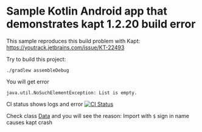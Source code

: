 # Sample Kotlin Android app that demonstrates kapt 1.2.20 build error

This sample reproduces this build problem with Kapt:
https://youtrack.jetbrains.com/issue/KT-22493

Try to build this project:
```
./gradlew assembleDebug
```

You will get error 
```
java.util.NoSuchElementException: List is empty.
```

CI status shows logs and error
[![CI Status](https://circleci.com/gh/gildor/kotlin-android-sample/tree/KT-22493.svg?style=shield)](https://circleci.com/gh/gildor/kotlin-android-sample/tree/KT-22493)


Check class [Data](app/src/main/java/ru/gildor/kotlinandroid/Data.kt) and you will see the reason:
Import with `$` sign in name causes kapt crash
